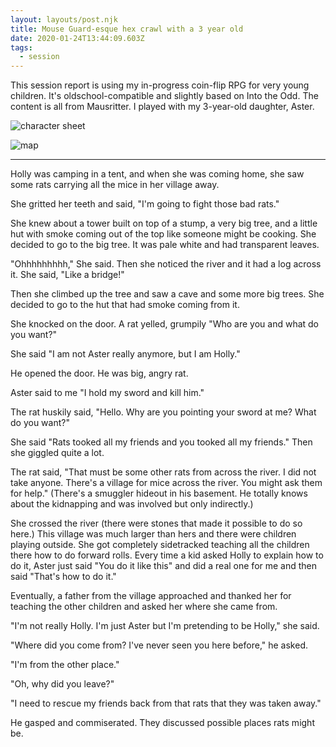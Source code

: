 ```yaml
---
layout: layouts/post.njk
title: Mouse Guard-esque hex crawl with a 3 year old
date: 2020-01-24T13:44:09.603Z
tags:
  - session
---
```

This session report is using my in-progress coin-flip RPG for very young children. It's oldschool-compatible and slightly based on Into the Odd. The content is all from Mausritter. I played with my 3-year-old daughter, Aster.

![character sheet](/images/hollysheet.jpg "character sheet")

![map](/images/hollymap.jpg "map")

- - -

Holly was camping in a tent, and when she was coming home, she saw some rats carrying all the mice in her village away.

She gritted her teeth and said, "I'm going to fight those bad rats."

She knew about a tower built on top of a stump, a very big tree, and a little hut with smoke coming out of the top like someone might be cooking. She decided to go to the big tree. It was pale white and had transparent leaves.

"Ohhhhhhhhh," She said. Then she noticed the river and it had a log across it. She said, "Like a bridge!"

Then she climbed up the tree and saw a cave and some more big trees. She decided to go to the hut that had smoke coming from it.

She knocked on the door. A rat yelled, grumpily "Who are you and what do you want?"

She said "I am not Aster really anymore, but I am Holly."

He opened the door. He was big, angry rat.

Aster said to me "I hold my sword and kill him."

The rat huskily said, "Hello. Why are you pointing your sword at me? What do you want?"

She said "Rats tooked all my friends and you tooked all my friends." Then she giggled quite a lot.

The rat said, "That must be some other rats from across the river. I did not take anyone. There's a village for mice across the river. You might ask them for help." (There's a smuggler hideout in his basement. He totally knows about the kidnapping and was involved but only indirectly.)

She crossed the river (there were stones that made it possible to do so here.) This village was much larger than hers and there were children playing outside. She got completely sidetracked teaching all the children there how to do forward rolls. Every time a kid asked Holly to explain how to do it, Aster just said "You do it like this" and did a real one for me and then said "That's how to do it."

Eventually, a father from the village approached and thanked her for teaching the other children and asked her where she came from.

"I'm not really Holly. I'm just Aster but I'm pretending to be Holly," she said.

"Where did you come from? I've never seen you here before," he asked.

"I'm from the other place."

"Oh, why did you leave?"

"I need to rescue my friends back from that rats that they was taken away."

He gasped and commiserated. They discussed possible places rats might be.
